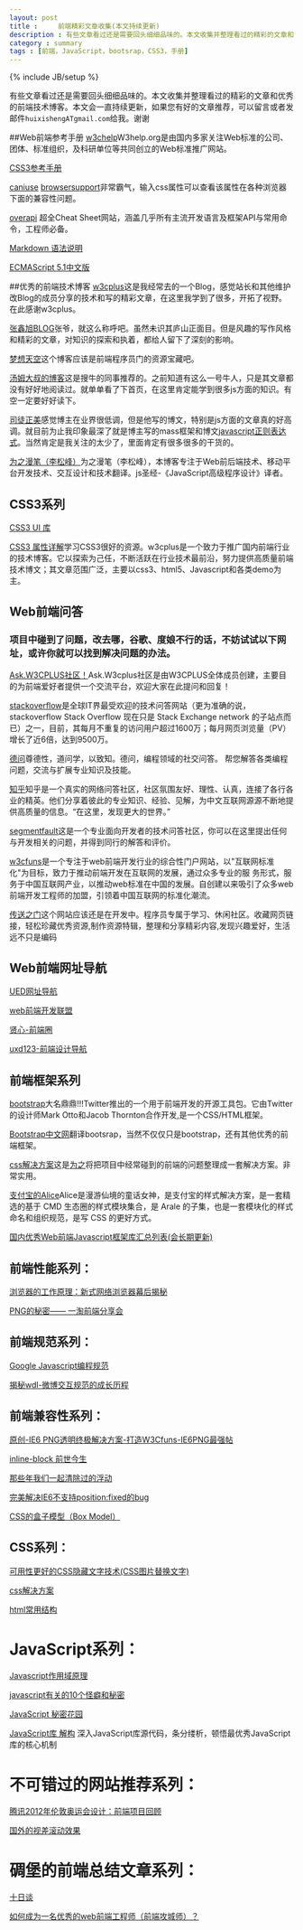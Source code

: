 ```yaml
---
layout: post
title : 	前端精彩文章收集(本文持续更新)
description : 有些文章看过还是需要回头细细品味的。本文收集并整理看过的精彩的文章和优秀的前端技术博客。
category : summary
tags : [前端，JavaScript，bootsrap，CSS3，手册]
---
```

{% include JB/setup %}

有些文章看过还是需要回头细细品味的。本文收集并整理看过的精彩的文章和优秀的前端技术博客。本文会一直持续更新，如果您有好的文章推荐，可以留言或者发邮件`huixishengATgmail.com`给我。谢谢

##Web前端参考手册
[w3chelp](http://w3help.org/ "w3chelp")W3help.org是由国内多家关注Web标准的公司、团体、标准组织，及科研单位等共同创立的Web标准推广网站。

[CSS3参考手册](http://css.doyoe.com/)

[caniuse](http://caniuse.com/#search=border) [browsersupport](http://www.browsersupport.net/)非常霸气，输入css属性可以查看该属性在各种浏览器下面的兼容性问题。

[overapi](http://overapi.com/) 超全Cheat Sheet网站，涵盖几乎所有主流开发语言及框架API与常用命令，工程师必备。

[Markdown 语法说明](http://wowubuntu.com/markdown/)

[ECMAScript 5.1中文版](http://ecmascript.cn/)


##优秀的前端技术博客
[w3cplus](http://www.w3cplus.com/)这是我经常去的一个Blog，感觉站长和其他维护改Blog的成员分享的技术和写的精彩文章，在这里我学到了很多，开拓了视野。在此感谢w3cplus。

[张鑫旭BLOG](http://www.zhangxinxu.com/wordpress/)张爷，就这么称呼吧。虽然未识其庐山正面目。但是风趣的写作风格和精彩的文章，对知识的探索和执着，都给人留下了深刻的影响。

[梦想天空](http://www.cnblogs.com/lhb25)这个博客应该是前端程序员门的资源宝藏吧。

[汤姆大叔的博客](http://www.cnblogs.com/TomXu/)这是搜牛的同事推荐的。之前知道有这么一号牛人，只是其文章都没有好好地阅读过。就单单看了下首页，在这里肯定能学到很多js方面的知识。有空一定要好好读下。

[司徒正美](http://www.cnblogs.com/rubylouvre/)感觉博主在业界很低调，但是他写的博文，特别是js方面的文章真的好高调。就目前为止我印象最深了就是博主写的mass框架和博文[javascript正则表达式](http://www.cnblogs.com/rubylouvre/archive/2010/03/09/1681222.html)。当然肯定是我关注的太少了，里面肯定有很多很多的干货的。

[为之漫笔（李松峰）](http://www.cn-cuckoo.com/)为之漫笔（李松峰），本博客专注于Web前后端技术、移动平台开发技术、交互设计和技术翻译。js圣经-《JavaScript高级程序设计》译者。


## CSS3系列
[CSS3 UI 库](http://css3lib.alloyteam.com/)

[CSS3 属性详解](http://www.w3cplus.com/resources/css3-tutorial-and-case)学习CSS3很好的资源。w3cplus是一个致力于推广国内前端行业的技术博客。它以探索为己任，不断活跃在行业技术最前沿，努力提供高质量前端技术博文；其文章范围广泛，主要以css3、html5、Javascript和各类demo为主。
 

## Web前端问答
### 项目中碰到了问题，改去哪，谷歌、度娘不行的话，不妨试试以下网址，或许你就可以找到解决问题的办法。

[Ask.W3CPLUS社区！](http://ask.w3cplus.com/)Ask.W3cplus社区是由W3CPLUS全体成员创建，主要目的为前端爱好者提供一个交流平台，欢迎大家在此提问和回复！

[stackoverflow](http://stackoverflow.com/)是全球IT界最受欢迎的技术问答网站（更为准确的说，stackoverflow Stack Overflow 现在只是 Stack Exchange network 的子站点而已）之一，目前，其每月不重复的访问用户超过1600万；每月网页浏览量（PV）增长了近6倍，达到9500万。

[德问](http://www.dewen.org/)尊德性，道问学，以致知。德问，编程领域的社交问答。
帮您解答各类编程问题，交流与扩展专业知识及技能。

[知乎](http://www.zhihu.com/)知乎是一个真实的网络问答社区，社区氛围友好、理性、认真，连接了各行各业的精英。他们分享着彼此的专业知识、经验、见解，为中文互联网源源不断地提供高质量的信息。“在这里，发现更大的世界。”

[segmentfault](http://segmentfault.com/)这是一个专业面向开发者的技术问答社区，你可以在这里提出任何与开发相关的问题，并得到同行的解答和评价。

[w3cfuns](http://www.w3cfuns.com/)是一个专注于web前端开发行业的综合性门户网站，以"互联网标准化"为目标，致力于推动前端开发在互联网的发展，通过众多专业的服 务形式，服务于中国互联网产业，以推动web标准在中国的发展。自创建以来吸引了众多web前端开发工程师的加盟，引领着中国互联网的标准化潮流。

[传送之门](http://fp.labs.lugir.com/)这个网站应该还是在开发中。程序员专属于学习、休闲社区。收藏网页链接，轻松珍藏优秀资源,制作资源特辑，整理和分享精彩内容,发现兴趣爱好，生活远不只是编码


## Web前端网址导航
[UED网址导航](http://uedfans.cn/)

[web前端开发联盟](http://www.ux265.net/)

[贤心-前端圈](http://sentsin.com/daohang/)

[uxd123-前端设计导航](http://uxd123.com/)



## 前端框架系列
[bootstrap](http://twitter.github.com/bootstrap/)大名鼎鼎!!!Twitter推出的一个用于前端开发的开源工具包。它由Twitter的设计师Mark Otto和Jacob Thornton合作开发,是一个CSS/HTML框架。

[Bootstrap中文网](http://www.bootcss.com/)翻译bootsrap，当然不仅仅只是bootstrap，还有其他优秀的前端框架。

[css解决方案](http://www.w3cplus.com/solution/index/index.html)这是[为之](http://www.w3cplus.com/content/643.html)将把项目中经常碰到的前端的问题整理成一套解决方案。非常实用。

[支付宝的Alice](http://aliceui.org/)Alice是漫游仙境的童话女神，是支付宝的样式解决方案，是一套精选的基于 CMD 生态圈的样式模块集合，是 Arale 的子集，也是一套模块化的样式命名和组织规范，是写 CSS 的更好方式。

[国内优秀Web前端Javascript框架库汇总列表(会长期更新)](http://www.alloyteam.com/2012/05/the-javascript-framework-list/)


## 前端性能系列：
[浏览器的工作原理：新式网络浏览器幕后揭秘](http://www.kuqin.com/web/20121209/333935.html)

[PNG的秘密—— 一淘前端分享会](http://www.iyunlu.com/view/Front-end/60.html)
 

## 前端规范系列：
[Google Javascript编程规范](http://alloyteam.github.com/JX/doc/specification/google-javascript.xml)

[揭秘wdl-微博交互规范的成长历程](http://udc.weibo.com/2012/02/%E6%8F%AD%E7%A7%98wdl-%E5%BE%AE%E5%8D%9A%E4%BA%A4%E4%BA%92%E8%A7%84%E8%8C%83%E7%9A%84%E6%88%90%E9%95%BF%E5%8E%86%E7%A8%8B/)
 

## 前端兼容性系列：
[原创-IE6 PNG透明终极解决方案-打造W3Cfuns-IE6PNG最强帖](http://www.w3cfuns.com/thread-297-1-1.html)

[inline-block 前世今生](http://www.iyunlu.com/view/css-xhtml/64.html)

[那些年我们一起清除过的浮动](http://www.iyunlu.com/view/css-xhtml/55.html)

[完美解决IE6不支持position:fixed的bug](http://www.cnblogs.com/hooray/archive/2011/05/20/2052269.html)

[CSS的盒子模型（Box Model）](http://www.cnblogs.com/wdq1103/archive/2010/06/12/1757321.html)
 

## CSS系列：
[可用性更好的CSS隐藏文字技术(CSS图片替换文字)](http://www.iyunlu.com/view/css-xhtml/62.html)

[css解决方案](http://www.w3cplus.com/solution/index/index.html)

[html常用结构](http://www.w3cplus.com/framework/index.php)
 
 
# JavaScript系列：
[Javascript作用域原理](http://www.laruence.com/2009/05/28/863.html)

[javascript有关的10个怪癖和秘密](http://www.zhangxinxu.com/wordpress/2011/06/javascript%E6%9C%89%E5%85%B3%E7%9A%8410%E4%B8%AA%E6%80%AA%E7%99%96%E5%92%8C%E7%A7%98%E5%AF%86/)

[JavaScript 秘密花园](http://bonsaiden.github.com/JavaScript-Garden/zh/)
 
[JavaScript库 解构](http://www.cn-cuckoo.com/deconstructed/) 深入JavaScript库源代码，条分缕析，顿悟最优秀JavaScript库的核心机制
 
 
# 不可错过的网站推荐系列：
[腾讯2012年伦敦奥运会设计：前端项目回顾](http://2012.qq.com/2012_show.htm)

[国外的视差滚动效果](http://www.zensorium.com/tinke/)
 
 
# 碉堡的前端总结文章系列：
[十日谈](http://hi.baidu.com/lijing00333/item/1c28309d8b46c7d41e427118)

[如何成为一名优秀的web前端工程师（前端攻城师）？](http://julying.com/blog/how-to-become-a-good-web-front-end-engineer/)
